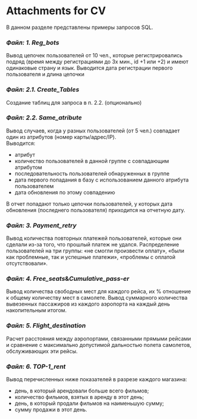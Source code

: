 ﻿# Attachments for CV
В данном разделе представлены примеры запросов SQL.

### _Файл: 1. Reg_bots_

Вывод цепочек пользователей от 10 чел., которые регистрировались подряд (время между регистрациями до 3х мин., id +1 или +2) и имеют одинаковые страну и язык.
Выводится дата регистрации первого пользователя и длина цепочки 


### _Файл: 2.1. Create_Tables_
Создание таблиц для запроса в п. 2.2. (опционально)

### _Файл: 2.2. Same_atribute_

Вывод случаев, когда у разных пользователей (от 5 чел.) совпадает один из атрибутов (номер карты/адрес/IP).   
Выводится:
* атрибут
* количество пользователей в данной группе с совпадающим атрибутом
* последовательность пользователей обнаруженных в группе
* дата первого попадания в базу с использованием данного атрибута пользователем
* дата обновления по этому совпадению

В отчет попадают только цепочки пользователей, у которых дата обновления (последнего пользователя) приходится на отчетную дату.


### _Файл: 3. Payment_retry_

Вывод количества повторных платежей пользователей, которые они сделали из-за того, что прошлый платеж не удался.
Распределение пользователей на три группы: «не смогли произвести оплату», «были как проблемные, так и успешные платежи», «проблемы с оплатой отсутствовали».


### _Файл: 4. Free_seats_&_Cumulative_pass-er_

Вывод количества свободных мест для каждого рейса, их % отношение к общему количеству мест в самолете.
Вывод суммарного количества вывезенных пассажиров из каждого аэропорта на каждый день накопительным итогом.  


### _Файл: 5. Flight_destination_

Расчет расстояния между аэропортами, связанными прямыми рейсами и сравнение с максимально допустимой дальностью полета самолетов, обслуживающих эти рейсы.


### _Файл: 6. TOP-1_rent_

Вывод перечисленных ниже показателей в разрезе каждого магазина:
* день, в который арендовали больше всего фильмов;
* количество фильмов, взятых в аренду в этот день;
* день, в который продали фильмов на наименьшую сумму;
* сумму продажи в этот день.
